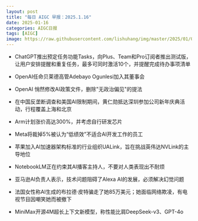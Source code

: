 ```yaml
---
layout: post
title: "每日 AIGC 早报：2025.1.16"
date: 2025-01-16
categories: AIGC日报
tags: [AIGC]
image: https://raw.githubusercontent.com/lishuhang/img/master/2025/01/0116-d.jpg
---
```


- ChatGPT推出预定任务功能Tasks，向Plus、Team和Pro订阅者推出测试版，让用户安排提醒和重复任务，最多可同时激活10个，并提醒完成待办事项清单

- OpenAI任命贝莱德高管Adebayo Ogunlesi加入其董事会

- OpenAI 悄然修改AI政策文件，删除"无政治偏见"的提法

- 在中国反垄断调查和美国AI限制期间，黄仁勋抵达深圳参加公司新年庆典活动，行程覆盖上海和北京

- Arm计划涨价高达300%，并考虑自行研发芯片

- Meta将裁掉5%被认为“低绩效”不适合AI开发工作的员工

- 苹果加入AI加速器架构标准的行业组织UALink，旨在挑战英伟达NVLink的主导地位

- NotebookLM正在约束其AI播客主持人，不要对人类表现出不耐烦

- 亚马逊AI负责人表示，技术问题阻碍了Alexa AI的发展，必须解决幻觉问题

- 法国女性称AI生成的布拉德·皮特骗走了她85万美元；她面临网络欺凌，有电视节目因嘲笑她而被撤下

- MiniMax开源4M超长上下文新模型，称性能比肩DeepSeek-v3、GPT-4o